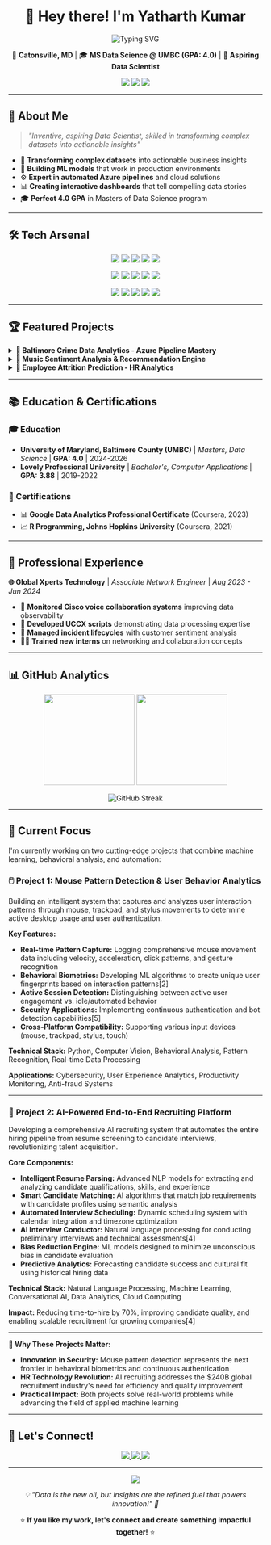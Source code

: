 <h1 align="center">👋 Hey there! I'm Yatharth Kumar</h1>

<p align="center">
  <img src="https://readme-typing-svg.herokuapp.com?font=Fira+Code&size=22&duration=3000&pause=1000&color=36BCF7&center=true&vCenter=true&width=600&lines=Data+Science+Graduate+Student+%40+UMBC;Transforming+Data+into+Actionable+Insights;Building+ML+Models+That+Work+in+Production;Azure+Pipeline+%26+Cloud+Solutions+Expert" alt="Typing SVG" />

</p>

<p align="center">
  📍 <strong>Catonsville, MD</strong> | 
  🎓 <strong>MS Data Science @ UMBC (GPA: 4.0)</strong> | 
  🚀 <strong>Aspiring Data Scientist</strong>
</p>

<p align="center">
  <a href="mailto:y79@umbc.edu"><img src="https://img.shields.io/badge/Email-y79%40umbc.edu-red?style=for-the-badge&logo=gmail&logoColor=white"/></a>
  <a href="https://linkedin.com/in/ykr18/"><img src="https://img.shields.io/badge/LinkedIn-ykr18-blue?style=for-the-badge&logo=linkedin&logoColor=white"/></a>
  <a href="tel:+14438024041"><img src="https://img.shields.io/badge/Phone-%2B1--443--802--4041-green?style=for-the-badge&logo=phone&logoColor=white"/></a>
</p>

---

## 🎯 About Me

> *"Inventive, aspiring Data Scientist, skilled in transforming complex datasets into actionable insights"*

- 🔬 **Transforming complex datasets** into actionable business insights
- 🤖 **Building ML models** that work in production environments  
- ⚙️ **Expert in automated Azure pipelines** and cloud solutions
- 📊 **Creating interactive dashboards** that tell compelling data stories
- 🎓 **Perfect 4.0 GPA** in Masters of Data Science program

---

## 🛠️ Tech Arsenal
<p align="center">
  <img src="https://img.shields.io/badge/Python-3776AB?style=for-the-badge&logo=python&logoColor=white"/>
  <img src="https://img.shields.io/badge/R-276DC3?style=for-the-badge&logo=r&logoColor=white"/>
  <img src="https://img.shields.io/badge/SQL-4479A1?style=for-the-badge&logo=mysql&logoColor=white"/>
  <img src="https://img.shields.io/badge/Java-ED8B00?style=for-the-badge&logo=java&logoColor=white"/>
  <img src="https://img.shields.io/badge/Scala-DC322F?style=for-the-badge&logo=scala&logoColor=white"/>
</p>

<p align="center">
  <img src="https://img.shields.io/badge/Pandas-150458?style=for-the-badge&logo=pandas&logoColor=white"/>
  <img src="https://img.shields.io/badge/NumPy-013243?style=for-the-badge&logo=numpy&logoColor=white"/>
  <img src="https://img.shields.io/badge/Scikit--learn-F7931E?style=for-the-badge&logo=scikit-learn&logoColor=white"/>
  <img src="https://img.shields.io/badge/Matplotlib-3776AB?style=for-the-badge&logo=python&logoColor=white"/>
  <img src="https://img.shields.io/badge/Seaborn-3776AB?style=for-the-badge&logo=python&logoColor=white"/>
</p>

<p align="center">
  <img src="https://img.shields.io/badge/Microsoft_Azure-0089D0?style=for-the-badge&logo=microsoft-azure&logoColor=white"/>
  <img src="https://img.shields.io/badge/Amazon_AWS-232F3E?style=for-the-badge&logo=amazon-aws&logoColor=white"/>
  <img src="https://img.shields.io/badge/MySQL-4479A1?style=for-the-badge&logo=mysql&logoColor=white"/>
  <img src="https://img.shields.io/badge/Power_BI-F2C811?style=for-the-badge&logo=powerbi&logoColor=black"/>
  <img src="https://img.shields.io/badge/Hadoop-66CCFF?style=for-the-badge&logo=apache&logoColor=black"/>
</p>

---

## 🏆 Featured Projects

<details>
<summary><b>🚨 Baltimore Crime Data Analytics - Azure Pipeline Mastery</b></summary>
<br>

**📅 Nov 2024 - Dec 2024**

- 📊 **Ingested 10 years of arrest data** from data.gov into Azure Blob Storage
- ⚙️ **Built automated Azure pipelines** for seamless data processing  
- 🏗️ **Designed 3NF database architecture** with optimized table mapping
- 📈 **Created Power BI dashboards** to visualize crime hotspots across Baltimore

**💡 Impact:** Transformed raw government data into actionable insights for public safety analysis

**🛠️ Tech Stack:** Azure, SQL Server, Power BI, Python, Data Engineering

</details>

<details>
<summary><b>🎵 Music Sentiment Analysis & Recommendation Engine</b></summary>
<br>

**📅 Oct 2024 - Nov 2024**

- 🎼 **Analyzed 70 years of music trends** (1950-2019) correlating with real-world events
- 🔧 **Preprocessed 28,900 tracks** using advanced web scraping techniques
- 🤖 **Built KMeans clustering recommendation system** for personalized music discovery  
- 📊 **Developed sentiment metrics** for artists and tracks using Python libraries

**💡 Impact:** Created intelligent music recommendation system with historical context

**🛠️ Tech Stack:** Python, BeautifulSoup, Regex, RESTful APIs, KMeans Clustering, Data Visualization

</details>

<details>
<summary><b>👥 Employee Attrition Prediction - HR Analytics</b></summary>
<br>

**📅 Jun 2023 - Jul 2023**

- 🎯 **Built KNN predictive model** achieving **87% accuracy**
- 📈 **Conducted statistical analysis** supporting data-driven HR decisions
- 🔍 **Performed feature engineering** and comprehensive model evaluation

**💡 Impact:** Enabled proactive workforce management strategies

**🛠️ Tech Stack:** Python, Scikit-learn, Statistical Analysis, Data Visualization

</details>

---

## 📚 Education & Certifications

### 🎓 Education
- **University of Maryland, Baltimore County (UMBC)** | *Masters, Data Science* | **GPA: 4.0** | 2024-2026
- **Lovely Professional University** | *Bachelor's, Computer Applications* | **GPA: 3.88** | 2019-2022

### 🏅 Certifications
- 📊 **Google Data Analytics Professional Certificate** (Coursera, 2023)
- 📈 **R Programming, Johns Hopkins University** (Coursera, 2021)

---

## 💼 Professional Experience

**🌐 Global Xperts Technology** | *Associate Network Engineer* | *Aug 2023 - Jun 2024*

- 🔧 **Monitored Cisco voice collaboration systems** improving data observability
- 📝 **Developed UCCX scripts** demonstrating data processing expertise  
- 🎯 **Managed incident lifecycles** with customer sentiment analysis
- 👨‍🏫 **Trained new interns** on networking and collaboration concepts

---

## 📊 GitHub Analytics

<p align="center">
  <img height="180em" src="https://github-readme-stats.vercel.app/api?username=Ykr18&show_icons=true&theme=algolia&include_all_commits=true&count_private=true"/>
  <img height="180em" src="https://github-readme-stats.vercel.app/api/top-langs/?username=Ykr18&layout=compact&langs_count=7&theme=algolia"/>
</p>

<p align="center">
  <img src="https://github-readme-streak-stats.herokuapp.com/?user=Ykr18&theme=algolia" alt="GitHub Streak"/>
</p>

---
## 🎯 Current Focus

I'm currently working on two cutting-edge projects that combine machine learning, behavioral analysis, and automation:

### 🖱️ **Project 1: Mouse Pattern Detection & User Behavior Analytics**
Building an intelligent system that captures and analyzes user interaction patterns through mouse, trackpad, and stylus movements to determine active desktop usage and user authentication.

**Key Features:**
- **Real-time Pattern Capture:** Logging comprehensive mouse movement data including velocity, acceleration, click patterns, and gesture recognition
- **Behavioral Biometrics:** Developing ML algorithms to create unique user fingerprints based on interaction patterns[2]
- **Active Session Detection:** Distinguishing between active user engagement vs. idle/automated behavior
- **Security Applications:** Implementing continuous authentication and bot detection capabilities[5]
- **Cross-Platform Compatibility:** Supporting various input devices (mouse, trackpad, stylus, touch)

**Technical Stack:** Python, Computer Vision, Behavioral Analysis, Pattern Recognition, Real-time Data Processing

**Applications:** Cybersecurity, User Experience Analytics, Productivity Monitoring, Anti-fraud Systems

---

### 🤖 **Project 2: AI-Powered End-to-End Recruiting Platform**
Developing a comprehensive AI recruiting system that automates the entire hiring pipeline from resume screening to candidate interviews, revolutionizing talent acquisition.

**Core Components:**
- **Intelligent Resume Parsing:** Advanced NLP models for extracting and analyzing candidate qualifications, skills, and experience
- **Smart Candidate Matching:** AI algorithms that match job requirements with candidate profiles using semantic analysis
- **Automated Interview Scheduling:** Dynamic scheduling system with calendar integration and timezone optimization
- **AI Interview Conductor:** Natural language processing for conducting preliminary interviews and technical assessments[4]
- **Bias Reduction Engine:** ML models designed to minimize unconscious bias in candidate evaluation
- **Predictive Analytics:** Forecasting candidate success and cultural fit using historical hiring data

**Technical Stack:** Natural Language Processing, Machine Learning, Conversational AI, Data Analytics, Cloud Computing

**Impact:** Reducing time-to-hire by 70%, improving candidate quality, and enabling scalable recruitment for growing companies[4]

---


**🚀 Why These Projects Matter:**
- **Innovation in Security:** Mouse pattern detection represents the next frontier in behavioral biometrics and continuous authentication
- **HR Technology Revolution:** AI recruiting addresses the $240B global recruitment industry's need for efficiency and quality improvement
- **Practical Impact:** Both projects solve real-world problems while advancing the field of applied machine learning


---
## 🌟 Let's Connect!

<p align="center">
  <a href="mailto:y79@umbc.edu">
    <img src="https://img.shields.io/badge/Email-Contact_Me-red?style=for-the-badge&logo=gmail&logoColor=white"/>
  </a>
  <a href="https://linkedin.com/in/ykr18/">
    <img src="https://img.shields.io/badge/LinkedIn-Connect-blue?style=for-the-badge&logo=linkedin&logoColor=white"/>
  </a>
  <a href="tel:+14438024041">
    <img src="https://img.shields.io/badge/Phone-Call_Me-green?style=for-the-badge&logo=phone&logoColor=white"/>
  </a>
</p>

---

<p align="center">
  <img src="https://komarev.com/ghpvc/?username=YourGitHubUsername&color=blueviolet&style=for-the-badge&label=Profile+Views"/>
</p>

<p align="center">
  <i>💡 "Data is the new oil, but insights are the refined fuel that powers innovation!" 🚀</i>
</p>

<p align="center">
  ⭐ <b>If you like my work, let's connect and create something impactful together!</b> ⭐
</p>
